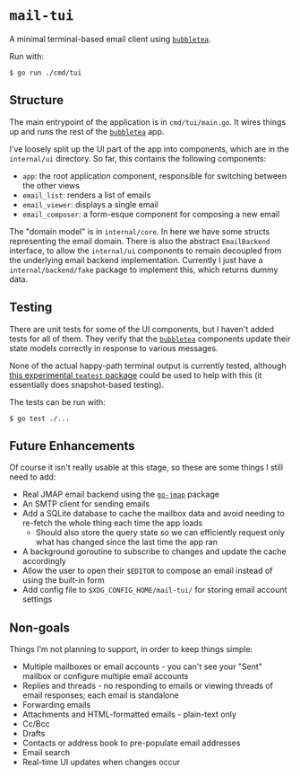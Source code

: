 # `mail-tui`

A minimal terminal-based email client using [`bubbletea`](https://github.com/charmbracelet/bubbletea).

Run with:

```
$ go run ./cmd/tui
```

## Structure

The main entrypoint of the application is in `cmd/tui/main.go`.
It wires things up and runs the rest of the [`bubbletea`](https://github.com/charmbracelet/bubbletea) app.

I've loosely split up the UI part of the app into components, which are in the `internal/ui` directory.
So far, this contains the following components:
- `app`: the root application component, responsible for switching between the other views
- `email_list`: renders a list of emails
- `email_viewer`: displays a single email
- `email_composer`: a form-esque component for composing a new email

The "domain model" is in `internal/core`.
In here we have some structs representing the email domain.
There is also the abstract `EmailBackend` interface, to allow the `internal/ui` components to remain decoupled from the underlying email backend implementation.
Currently I just have a `internal/backend/fake` package to implement this, which returns dummy data.

## Testing

There are unit tests for some of the UI components, but I haven't added tests for all of them.
They verify that the [`bubbletea`](https://github.com/charmbracelet/bubbletea) components update their state models correctly in response to various messages.

None of the actual happy-path terminal output is currently tested, although [this experimental `teatest` package](https://github.com/charmbracelet/x/tree/main/exp/teatest/v2) could be used to help with this (it essentially does snapshot-based testing).

The tests can be run with:

```
$ go test ./...
```

## Future Enhancements

Of course it isn't really usable at this stage, so these are some things I still need to add:

- Real JMAP email backend using the [`go-jmap`](https://git.sr.ht/~rockorager/go-jmap) package
- An SMTP client for sending emails
- Add a SQLite database to cache the mailbox data and avoid needing to re-fetch the whole thing each time the app loads
  - Should also store the query state so we can efficiently request only what has changed since the last time the app ran
- A background goroutine to subscribe to changes and update the cache accordingly
- Allow the user to open their `$EDITOR` to compose an email instead of using the built-in form
- Add config file to `$XDG_CONFIG_HOME/mail-tui/` for storing email account settings

## Non-goals

Things I'm not planning to support, in order to keep things simple:

- Multiple mailboxes or email accounts - you can't see your "Sent" mailbox or configure multiple email accounts
- Replies and threads - no responding to emails or viewing threads of email responses; each email is standalone
- Forwarding emails
- Attachments and HTML-formatted emails - plain-text only
- Cc/Bcc
- Drafts
- Contacts or address book to pre-populate email addresses
- Email search
- Real-time UI updates when changes occur
